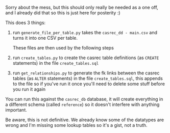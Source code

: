Sorry about the mess, but this should only really be needed as a one off, and I already did that so this is just here for posterity :)




This does 3 things:

1. run `generate_file_per_table.py` takes the `casrec_dd - main.csv` and turns it into one CSV per table.

    These files are then used by the following steps

1. run `create_tables.py` to create the casrec table definitions (as `CREATE` statements) in the file `create_tables.sql`

1. run `get_relationships.py` to generate the fk links between the casrec tables (as `ALTER` statements) in the file `create_tables.sql`, this appends to the file so if you've run it once you'll need to delete some stuff before you run it again


You can run this against the `casrec_db` database, it will create everything in a different schema (called `reference`) so it doesn't interfere with anything important.


Be aware, this is not definitive. We already know some of the datatypes are wrong and I'm missing some lookup tables so it's a gist, not a truth.
